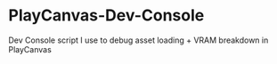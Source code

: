 # PlayCanvas-Dev-Console
Dev Console script I use to debug asset loading + VRAM breakdown in PlayCanvas
